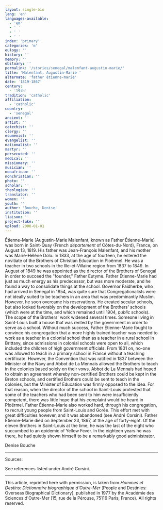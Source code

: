 ```yaml
---
layout: single-bio
lang: 'en'
languages-available:
  - 'en'
  - ' '
  - ' '
  - ' '
index: 'primary'
categories: 'm'
eulogy: ''
history: ''
memory: ''
obituary: ''
permalink: '/stories/senegal/malenfant-augustin-marie/'
title: 'Malenfant, Augustin-Marie '
alternate: 'father étienne-marie'
date: '1819-1867'
century:
  - '19th'
tradition: 'catholic'
affiliation:
  - 'catholic'
country:
  - 'senegal'
ancient: ''
artist: ''
catechist: ''
clergy: ''
ecumenist: ''
evangelist: ''
nationalist: ''
martyr: ''
persecuted: ''
medical: ''
missionary: ''
musician: ''
nonafrican: ''
nonchristian: ''
photo: ''
scholar: ''
theologian: ''
translator: ''
women: ''
youth: ''
author: 'Bouche, Denise'
institution: ''
liaison: ''
project-luke: ''
upload: 2000-01-01
---
```



Étienne-Marie (Augustin-Marie Malenfant, known as Father Étienne-Marie) was born in Saint-Quay (French *département* of Côtes-du-Nord), France, on August 13, 1819. His father was Jean-François Malenfant, and his mother was Marie-Hélène Dolo. In 1833, at the age of fourteen, he entered the novitiate of the Brothers of Christian Education in Ploërmel. He was a teacher in two schools in the Ille-et-Villaine region from 1837 to 1849. In August of 1849 he was appointed as the director of the Brothers of Senegal in order to succeed the "founder," Father Eutyme. Father Étienne-Marie had just as much energy as his predecessor, but was more moderate, and he found a way to consolidate things at the school. Governor Faidherbe, who had arrived in Senegal in 1854, was quite sure that Congregationalists were not ideally suited to be teachers in an area that was predominantly Muslim. However, he soon overcame his reservations. He created secular schools, but also looked favorably on the development of the Brothers' schools (which were at the time, and which remained until 1904, *public* schools). The scope of the Brothers' work widened several times. Someone living in Saint-Louis built a house that was rented by the government in order to serve as a school. Without much success, Father Étienne-Marie fought to convince his congregation that a more highly trained teacher was needed to work as a teacher in a colonial school than as a teacher in a rural school in Brittany, since admissions in colonial schools were open to all, which included the children of high government officials. From 1831 on, no-one was allowed to teach in a primary school in France without a teaching certificate. However, the Convention that was ratified in 1837 between the Minister of the Navy and Abbot de La Mennais allowed the Brothers to teach in the colonies based solely on their vows. Abbot de La Mennais had hoped to obtain an agreement whereby non-certified Brothers could be kept in the Breton schools, and certified Brothers could be sent to teach in the colonies, but the Minister of Education was firmly opposed to the idea. For that reason, when the director of the school in Saint-Louis protested that some of the teachers who had been sent to him were insufficiently competent, there was little hope that his complaint would be heard in Ploërmel. Father Étienne-Marie also worked hard, through his congregation, to recruit young people from Saint-Louis and Gorée. This effort met with great difficulties however, and it was abandoned (see André Corsini). Father Étienne-Marie died on September 23, 1867, at the age of forty-eight. Of the eleven Brothers in Saint-Louis at the time, he was the last of the eight who succumbed to an epidemic of Yellow Fever. In the eighteen years he was there, he had quietly shown himself to be a remarkably good administrator.

Denise Bouche

---

Sources:

See references listed under André Corsini.

---

This article, reprinted here with permission, is taken from *Hommes et Destins: Dictionnaire biographique d'Outre-Mer* [People and Destinies: Overseas Biographical Dictionary], published in 1977 by the Académie des Sciences d'Outre-Mer (15, rue de la Pérouse, 75116 Paris, France). All rights reserved.